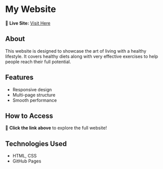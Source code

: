 # My Website

🚀 **Live Site:** [Visit Here](https://cooldude360-gif.github.io/AdnanXFitness/index.html)  

## About
This website is designed to showcase the art of living with a healthy lifestyle. It covers healthy diets along with very effective exercises to help people reach their full potential.  

## Features
- Responsive design
- Multi-page structure
- Smooth performance

## How to Access
🔹 **Click the link above** to explore the full website!  

## Technologies Used
- HTML, CSS  
- GitHub Pages  
